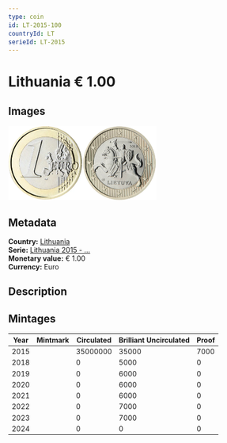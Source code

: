 ```yaml
---
type: coin
id: LT-2015-100
countryId: LT
serieId: LT-2015
---
```


# Lithuania € 1.00

## Images

<img src="../../../Images/common-2007-100.webp" height="150" alt="Front image"><img src="Images/lithuania-2015-100.webp" height="150" alt="Back image">

## Metadata

**Country:** [Lithuania](../index.md)\
**Serie:** [Lithuania 2015 - ...](index.md)\
**Monetary value:** € 1.00\
**Currency:** Euro

## Description

## Mintages

| Year | Mintmark | Circulated | Brilliant Uncirculated | Proof |
| ---- | -------- | ---------- | ---------------------- | ----- |
| 2015 |          | 35000000   | 35000                  | 7000  |
| 2018 |          | 0          | 5000                   | 0     |
| 2019 |          | 0          | 6000                   | 0     |
| 2020 |          | 0          | 6000                   | 0     |
| 2021 |          | 0          | 6000                   | 0     |
| 2022 |          | 0          | 7000                   | 0     |
| 2023 |          | 0          | 7000                   | 0     |
| 2024 |          | 0          | 0                      | 0     |
